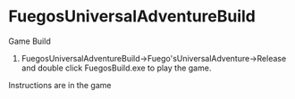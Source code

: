 # FuegosUniversalAdventureBuild
 Game Build

1. FuegosUniversalAdventureBuild->Fuego'sUniversalAdventure->Release and double click FuegosBuild.exe to play the game.


Instructions are in the game